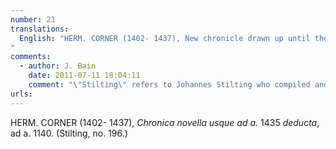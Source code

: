 ```yaml
---
number: 21
translations:
  English: "HERM. CORNER (1402- 1437), New chronicle drawn up until the year 1435, [reference to Hildegard found] at the year 1140. (Stilting, no. 196.) [Trans. J. Bain]
"
comments:
  - author: J. Bain
    date: 2011-07-11 18:04:11
    comment: "\"Stilting\" refers to Johannes Stilting who compiled and commented on documents pertaining to Hildegard's life, published in <em>Acta Sanctorum</em> Vol. 44 (Antwerp: 1755). When van der Linde says \"Stilting, no.196\" he is referring to a paragraph number in the first large section devoted to Hildegard in the <em>Acta Sanctorum</em> (pp.629-679)."
urls:
---
```


HERM. CORNER (1402- 1437), <em>Chronica novella usque ad a.</em> 1435 <em>deducta</em>, ad a. 1140. (Stilting, no. 196.)
